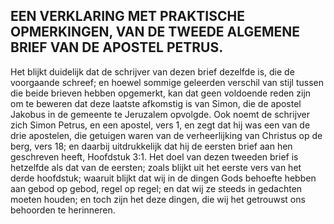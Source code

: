 ## EEN VERKLARING MET PRAKTISCHE OPMERKINGEN, VAN DE TWEEDE ALGEMENE BRIEF VAN DE APOSTEL PETRUS.

Het blijkt duidelijk dat de schrijver van dezen brief dezelfde is, die de voorgaande schreef; en hoewel sommige geleerden verschil van stijl tussen die beide brieven hebben opgemerkt, kan dat geen voldoende reden zijn om te beweren dat deze laatste afkomstig is van Simon, die de apostel Jakobus in de gemeente te Jeruzalem opvolgde. Ook noemt de schrijver zich Simon Petrus, en een apostel, vers 1, en zegt dat hij was een van de drie apostelen, die getuigen waren van de verheerlijking van Christus op de berg, vers 18; en daarbij uitdrukkelijk dat hij de eersten brief aan hen geschreven heeft, Hoofdstuk 3:1. Het doel van dezen tweeden brief is hetzelfde als dat van de eersten; zoals blijkt uit het eerste vers van het derde hoofdstuk; waaruit blijkt dat wij in de dingen Gods behoefte hebben aan gebod op gebod, regel op regel; en dat wij ze steeds in gedachten moeten houden; en toch zijn het deze dingen, die wij het getrouwst ons behoorden te herinneren. 
